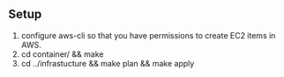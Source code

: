 ## Setup
1. configure aws-cli so that you have permissions to create EC2 items in AWS.
2. cd container/ && make
2. cd ../infrastucture && make plan && make apply
